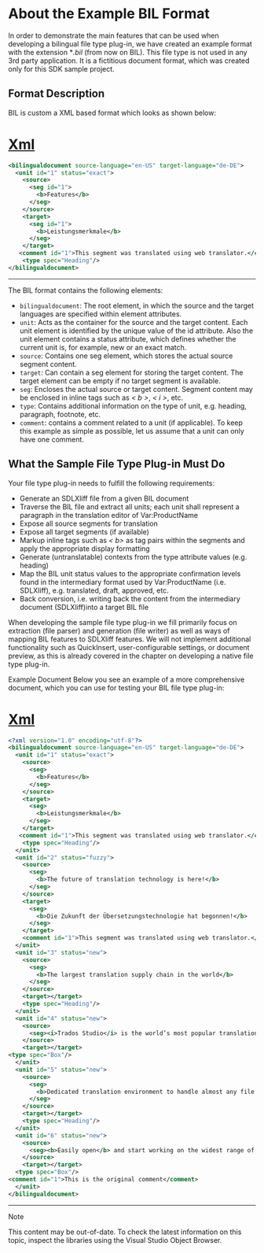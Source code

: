About the Example BIL Format
===

In order to demonstrate the main features that can be used when developing a bilingual file type plug-in, we have created an example format with the extension **.bil* (from now on BIL). This file type is not used in any 3rd party application. It is a fictitious document format, which was created only for this SDK sample project.

Format Description
--

BIL is custom a XML based format which looks as shown below:

# [Xml](#tab/tabid-1)
```xml
<bilingualdocument source-language="en-US" target-language="de-DE">
  <unit id="1" status="exact">
    <source>
      <seg id="1">
        <b>Features</b>
      </seg>
    </source>
    <target>
      <seg id="1">
        <b>Leistungsmerkmale</b>
      </seg>
    </target>
   <comment id="1">This segment was translated using web translator.</comment>
    <type spec="Heading"/>
</bilingualdocument>
```
***


The BIL format contains the following elements:

* ```bilingualdocument```: The root element, in which the source and the target languages are specified within element attributes.
* ```unit```: Acts as the container for the source and the target content. Each unit element is identified by the unique value of the id attribute. Also the unit element contains a status attribute, which defines whether the current unit is, for example, new or an exact match.
* ```source```: Contains one seg element, which stores the actual source segment content.
* ```target```: Can contain a seg element for storing the target content. The target element can be empty if no target segment is available.
* ```seg```: Encloses the actual source or target content. Segment content may be enclosed in inline tags such as *< b >*, *< i >*, etc.
* ```type```: Contains additional information on the type of unit, e.g. heading, paragraph, footnote, etc.
* ```comment```: contains a comment related to a unit (if applicable). To keep this example as simple as possible, let us assume that a unit can only have one comment.

What the Sample File Type Plug-in Must Do
--

Your file type plug-in needs to fulfill the following requirements:

* Generate an SDLXliff file from a given BIL document
* Traverse the BIL file and extract all units; each unit shall represent a paragraph in the translation editor of Var:ProductName
* Expose all source segments for translation
* Expose all target segments (if available)
* Markup inline tags such as *< b>* as tag pairs within the segments and apply the appropriate display formatting
* Generate (untranslatable) contexts from the type attribute values (e.g. heading)
* Map the BIL unit status values to the appropriate confirmation levels found in the intermediary format used by Var:ProductName (i.e. SDLXliff), e.g. translated, draft, approved, etc.
* Back conversion, i.e. writing back the content from the intermediary document (SDLXliff)into a target BIL file

When developing the sample file type plug-in we fill primarily focus on extraction (file parser) and generation (file writer) as well as ways of mapping BIL features to SDLXliff features. We will not implement additional functionality such as QuickInsert, user-configurable settings, or document preview, as this is already covered in the chapter on developing a native file type plug-in.

Example Document
Below you see an example of a more comprehensive document, which you can use for testing your BIL file type plug-in:

# [Xml](#tab/tabid-2)
```xml
<?xml version="1.0" encoding="utf-8"?>
<bilingualdocument source-language="en-US" target-language="de-DE">
  <unit id="1" status="exact">
    <source>
      <seg>
        <b>Features</b>
      </seg>
    </source>
    <target>
      <seg>
        <b>Leistungsmerkmale</b>
      </seg>
    </target>
   <comment id="1">This segment was translated using web translator.</comment>
    <type spec="Heading"/>
  </unit>
  <unit id="2" status="fuzzy">
    <source>
      <seg>
        <b>The future of translation technology is here!</b>
      </seg>
    </source>
    <target>
      <seg>
        <b>Die Zukunft der Übersetzungstechnologie hat begonnen!</b>
      </seg>
    </target>
    <comment id="1">This segment was translated using web translator.</comment>
  </unit>
  <unit id="3" status="new">
    <source>
      <seg>
        <b>The largest translation supply chain in the world</b>
      </seg>
    </source>
    <target></target>
    <type spec="Heading"/>
  </unit>
  <unit id="4" status="new">
    <source>
      <seg><i>Trados Studio</i> is the world’s most popular translation software with over 170,000 users.</seg>
    </source>
    <target></target>
<type spec="Box"/>
  </unit>
  <unit id="5" status="new">
    <source>
      <seg>
        <b>Dedicated translation environment to handle almost any file type</b>
      </seg>
    </source>
    <target></target>
    <type spec="Heading"/>
  </unit>
  <unit id="6" status="new">
    <source>
      <seg><b>Easily open</b> and start working on the widest range of file formats, from the latest Microsoft Office files to XML, from HTML to InDesign.</seg>
    </source>
    <target></target>
  <type spec="Box"/>
<comment id="1">This is the original comment</comment>
  </unit>
</bilingualdocument>
```
***


>[!NOTE]
>
> This content may be out-of-date. To check the latest information on this topic, inspect the libraries using the Visual Studio Object Browser.
